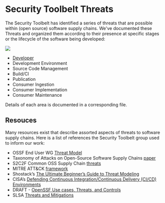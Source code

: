 # Security Toolbelt Threats

The Security Toolbelt has identified a series of threats that are possible within (open source) software supply chains.  We've documented these Threats and organized them according to their presence at specific stages or the lifecycle of the software being developed:

<img align="top" src="https://github.com/ossf/toolbelt/blob/main/threats/Toolbelt%20Threats.png">

- [Developer](https://github.com/ossf/toolbelt/blob/main/threats/Developer_Threats.md)
- Development Environment
- Source Code Management
- Build/CI
- Publication
- Consumer Ingestion
- Consumer Implementation
- Consumer Maintenance

Details of each area is documented in a corresponding file.

## Resouces

Many resources exist that describe assorted aspects of threats to software supply chains.  Here is a list of references the Security Toolbelt group used to inform our work:
- OSSF End User WG [Threat Model](https://docs.google.com/document/d/1lLCsT0a5vp6FcvquWPzx8AzhFMORyw-4rd9WSyUO9zI/edit#heading=h.gjdgxs)
- Taxonomy of Attacks on Open-Source Software Supply Chains [paper](https://arxiv.org/abs/2204.04008)
- S2C2F Common OSS Supply Chain [threats](https://github.com/ossf/s2c2f/blob/main/specification/Secure_Supply_Chain_Consumption_Framework_(S2C2F).pdf)
- MITRE ATT&CK [framework](https://attack.mitre.org/)
- Shostack’s [The Ultimate Beginner’s Guide to Threat Modeling](https://shostack.org/resources/threat-modeling)
- CISA’s [Defending Continuous Integration/Continuous Delivery (CI/CD) Environments ](https://media.defense.gov/2023/Jun/28/2003249466/-1/-1/0/CSI_DEFENDING_CI_CD_ENVIRONMENTS.PDF)
- DRAFT - [OpenSSF Use cases, Threats, and Controls ](https://docs.google.com/document/d/1iAB2ljfIRUTWjL3bONej3vMjsUXuUj44oV5eLVpifbs/edit#heading=h.ymvheq1jmwiz)
- SLSA [Threats and Mitigations](https://slsa.dev/spec/v1.0/threats)

